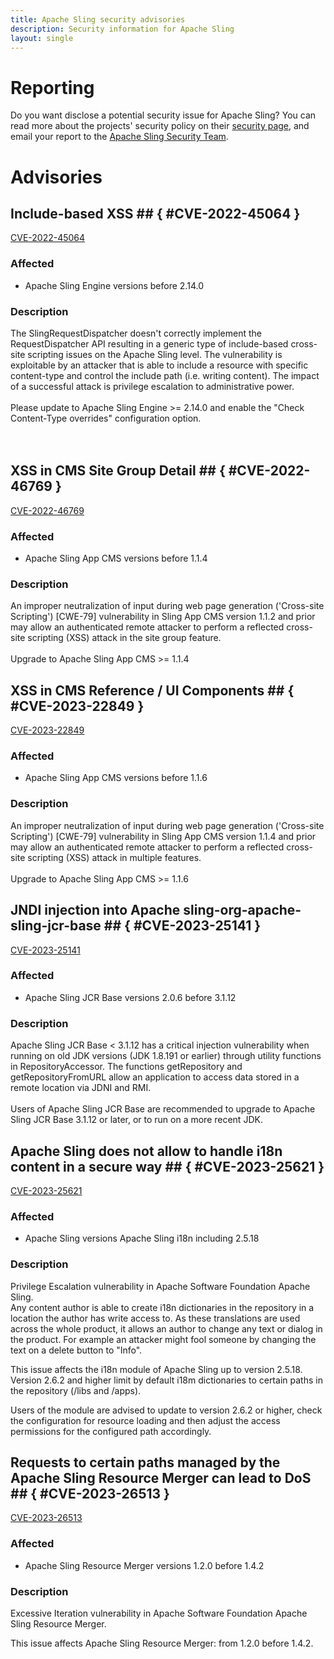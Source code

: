 ```yaml
---
title: Apache Sling security advisories
description: Security information for Apache Sling
layout: single
---
```


# Reporting

Do you want disclose a potential security issue for Apache Sling? You can read more about the projects' security policy on their [security page](https://sling.apache.org/site/security.html), and email your report to the  [Apache Sling Security Team](mailto:security@sling.apache.org).

# Advisories

## Include-based XSS ## { #CVE-2022-45064 }

[CVE-2022-45064](./CVE-2022-45064.cve.json)

### Affected

* Apache Sling Engine versions   before 2.14.0


### Description

<div>The SlingRequestDispatcher doesn't correctly implement the RequestDispatcher API resulting in a generic type of include-based cross-site scripting issues on the Apache Sling level. The vulnerability is exploitable by an attacker that is able to include a resource with specific content-type and control the include path (i.e. writing content). The impact of a successful attack is privilege escalation to administrative power.</div><div><br></div><div>Please update to Apache Sling Engine &gt;= 2.14.0 and enable the "Check Content-Type overrides" configuration option.<br><br><br></div>

## XSS in CMS Site Group Detail ## { #CVE-2022-46769 }

[CVE-2022-46769](./CVE-2022-46769.cve.json)

### Affected

* Apache Sling App CMS versions  before 1.1.4


### Description

An improper neutralization of input during web page generation ('Cross-site Scripting') [CWE-79] vulnerability in Sling App CMS version 1.1.2 and prior may allow an authenticated remote attacker to perform a reflected cross-site scripting (XSS) attack in the site group feature.<br><br><span style="background-color: rgb(255, 255, 255);">Upgrade to Apache Sling App CMS &gt;= 1.1.4</span> <br>

## XSS in CMS Reference / UI Components ## { #CVE-2023-22849 }

[CVE-2023-22849](./CVE-2023-22849.cve.json)

### Affected

* Apache Sling App CMS versions  before 1.1.6


### Description

An improper neutralization of input during web page generation ('Cross-site Scripting') [CWE-79] vulnerability in Sling App CMS version 1.1.4 and prior may allow an authenticated remote attacker to perform a reflected cross-site scripting (XSS) attack in multiple features.<br><br><span style="background-color: rgb(255, 255, 255);">Upgrade to Apache Sling App CMS &gt;= 1.1.6</span><br>

## JNDI injection into Apache sling-org-apache-sling-jcr-base ## { #CVE-2023-25141 }

[CVE-2023-25141](./CVE-2023-25141.cve.json)

### Affected

* Apache Sling JCR Base versions 2.0.6 before 3.1.12


### Description

<div>Apache Sling JCR Base &lt; 3.1.12 has a critical injection vulnerability when running on old JDK versions (JDK 1.8.191 or earlier) through utility functions in RepositoryAccessor. The functions getRepository and getRepositoryFromURL allow an application to access data stored in a remote location via JDNI and RMI.</div><div><br></div><div>Users of Apache Sling JCR Base are recommended to upgrade to Apache Sling JCR Base 3.1.12 or later, or to run on a more recent JDK.</div>

## Apache Sling does not allow to handle i18n content in a secure way ## { #CVE-2023-25621 }

[CVE-2023-25621](./CVE-2023-25621.cve.json)

### Affected

* Apache Sling versions Apache Sling i18n including 2.5.18


### Description

Privilege Escalation vulnerability in Apache Software Foundation Apache Sling.<br>Any content author is able to create i18n dictionaries in the repository in a location the author has write access to. As these translations are used across the whole product, it allows an author to change any text or dialog in the product. For example an attacker might fool someone by changing the text on a delete button to "Info".<br><p>This issue affects the i18n module of Apache Sling up to version 2.5.18. Version 2.6.2 and higher limit by default i18m dictionaries to certain paths in the repository (/libs and /apps).</p><p>Users of the module are advised to update to version 2.6.2 or higher, check the configuration for resource loading and then adjust the access permissions for the configured path accordingly.<br></p>

## Requests to certain paths managed by the Apache Sling Resource Merger can lead to DoS ## { #CVE-2023-26513 }

[CVE-2023-26513](./CVE-2023-26513.cve.json)

### Affected

* Apache Sling Resource Merger versions 1.2.0 before 1.4.2


### Description

Excessive Iteration vulnerability in Apache Software Foundation Apache Sling Resource Merger.<p>This issue affects Apache Sling Resource Merger: from 1.2.0 before 1.4.2.</p>